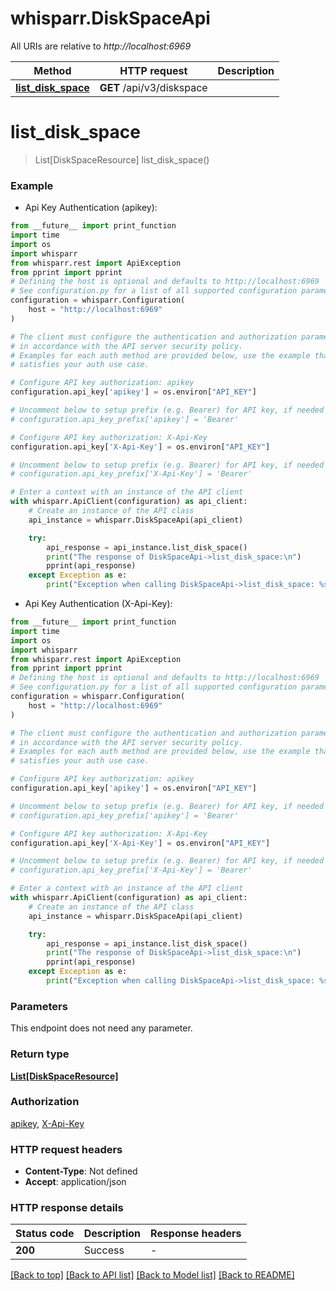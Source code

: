 # whisparr.DiskSpaceApi

All URIs are relative to *http://localhost:6969*

Method | HTTP request | Description
------------- | ------------- | -------------
[**list_disk_space**](DiskSpaceApi.md#list_disk_space) | **GET** /api/v3/diskspace | 


# **list_disk_space**
> List[DiskSpaceResource] list_disk_space()



### Example

* Api Key Authentication (apikey):
```python
from __future__ import print_function
import time
import os
import whisparr
from whisparr.rest import ApiException
from pprint import pprint
# Defining the host is optional and defaults to http://localhost:6969
# See configuration.py for a list of all supported configuration parameters.
configuration = whisparr.Configuration(
    host = "http://localhost:6969"
)

# The client must configure the authentication and authorization parameters
# in accordance with the API server security policy.
# Examples for each auth method are provided below, use the example that
# satisfies your auth use case.

# Configure API key authorization: apikey
configuration.api_key['apikey'] = os.environ["API_KEY"]

# Uncomment below to setup prefix (e.g. Bearer) for API key, if needed
# configuration.api_key_prefix['apikey'] = 'Bearer'

# Configure API key authorization: X-Api-Key
configuration.api_key['X-Api-Key'] = os.environ["API_KEY"]

# Uncomment below to setup prefix (e.g. Bearer) for API key, if needed
# configuration.api_key_prefix['X-Api-Key'] = 'Bearer'

# Enter a context with an instance of the API client
with whisparr.ApiClient(configuration) as api_client:
    # Create an instance of the API class
    api_instance = whisparr.DiskSpaceApi(api_client)

    try:
        api_response = api_instance.list_disk_space()
        print("The response of DiskSpaceApi->list_disk_space:\n")
        pprint(api_response)
    except Exception as e:
        print("Exception when calling DiskSpaceApi->list_disk_space: %s\n" % e)
```

* Api Key Authentication (X-Api-Key):
```python
from __future__ import print_function
import time
import os
import whisparr
from whisparr.rest import ApiException
from pprint import pprint
# Defining the host is optional and defaults to http://localhost:6969
# See configuration.py for a list of all supported configuration parameters.
configuration = whisparr.Configuration(
    host = "http://localhost:6969"
)

# The client must configure the authentication and authorization parameters
# in accordance with the API server security policy.
# Examples for each auth method are provided below, use the example that
# satisfies your auth use case.

# Configure API key authorization: apikey
configuration.api_key['apikey'] = os.environ["API_KEY"]

# Uncomment below to setup prefix (e.g. Bearer) for API key, if needed
# configuration.api_key_prefix['apikey'] = 'Bearer'

# Configure API key authorization: X-Api-Key
configuration.api_key['X-Api-Key'] = os.environ["API_KEY"]

# Uncomment below to setup prefix (e.g. Bearer) for API key, if needed
# configuration.api_key_prefix['X-Api-Key'] = 'Bearer'

# Enter a context with an instance of the API client
with whisparr.ApiClient(configuration) as api_client:
    # Create an instance of the API class
    api_instance = whisparr.DiskSpaceApi(api_client)

    try:
        api_response = api_instance.list_disk_space()
        print("The response of DiskSpaceApi->list_disk_space:\n")
        pprint(api_response)
    except Exception as e:
        print("Exception when calling DiskSpaceApi->list_disk_space: %s\n" % e)
```

### Parameters
This endpoint does not need any parameter.

### Return type

[**List[DiskSpaceResource]**](DiskSpaceResource.md)

### Authorization

[apikey](../README.md#apikey), [X-Api-Key](../README.md#X-Api-Key)

### HTTP request headers

 - **Content-Type**: Not defined
 - **Accept**: application/json

### HTTP response details
| Status code | Description | Response headers |
|-------------|-------------|------------------|
**200** | Success |  -  |

[[Back to top]](#) [[Back to API list]](../README.md#documentation-for-api-endpoints) [[Back to Model list]](../README.md#documentation-for-models) [[Back to README]](../README.md)

